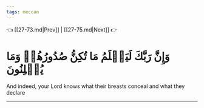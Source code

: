 ```yaml
---
tags: meccan
---
```


👈 [[27-73.md|Prev]] | [[27-75.md|Next]] 👉

# وَإِنَّ رَبَّكَ لَيَعۡلَمُ مَا تُكِنُّ صُدُورُهُمۡ وَمَا يُعۡلِنُونَ

And indeed, your Lord knows what their breasts conceal and what they declare

---

